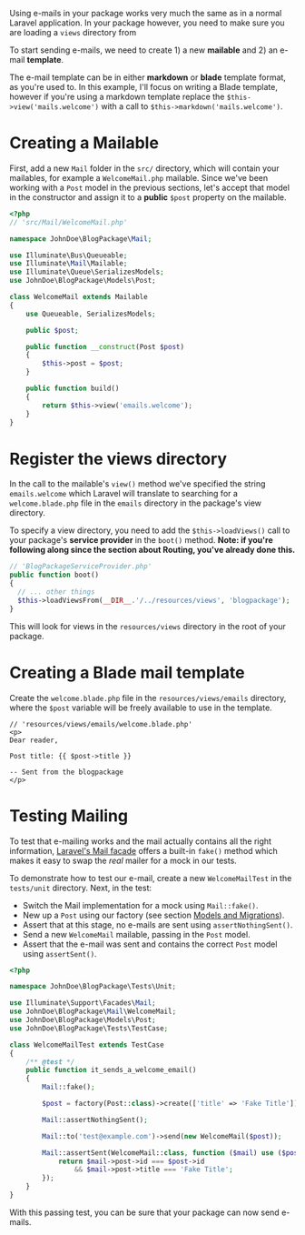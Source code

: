 Using e-mails in your package works very much the same as in a normal Laravel application. In your package however, you need to make sure you are loading a `views` directory from  

To start sending e-mails, we need to create 1) a new **mailable** and 2) an e-mail **template**. 

The e-mail template can be in either **markdown** or **blade** template format, as you're used to. In this example, I'll focus on writing a Blade template, however if you're using a markdown template replace the `$this->view('mails.welcome')` with a call to `$this->markdown('mails.welcome')`.

# Creating a Mailable
First, add a new `Mail` folder in the `src/` directory, which will contain your mailables, for example a `WelcomeMail.php` mailable. Since we've been working with a `Post` model in the previous sections, let's accept that model in the constructor and assign it to a **public** `$post` property on the mailable.

```php
<?php
// 'src/Mail/WelcomeMail.php'

namespace JohnDoe\BlogPackage\Mail;

use Illuminate\Bus\Queueable;
use Illuminate\Mail\Mailable;
use Illuminate\Queue\SerializesModels;
use JohnDoe\BlogPackage\Models\Post;

class WelcomeMail extends Mailable
{
    use Queueable, SerializesModels;

    public $post;

    public function __construct(Post $post)
    {
        $this->post = $post;
    }

    public function build()
    {
        return $this->view('emails.welcome');
    }
}
```

# Register the views directory
In the call to the mailable's `view()` method we've specified the string `emails.welcome` which Laravel will translate to searching for a `welcome.blade.php` file in the `emails` directory in the package's view directory. 

To specify a view directory, you need to add the `$this->loadViews()` call to your package's **service provider** in the `boot()` method. **Note: if you're following along since the section about **Routing**, you've already done this.**

```php
// 'BlogPackageServiceProvider.php'
public function boot()
{﻿
  // ... other things
  ﻿$this->loadViewsFrom(__DIR__.'/../resources/views', 'blogpackage');
}
```

This will look for views in the `resources/views` directory in the root of your package.

# Creating a Blade mail template
Create the `welcome.blade.php` file in the `resources/views/emails` directory, where the `$post` variable will be freely available to use in the template. 

```blade
// 'resources/views/emails/welcome.blade.php'
<p>
Dear reader, 

Post title: {{ $post->title }}

-- Sent from the blogpackage
</p>
```

# Testing Mailing
To test that e-mailing works and the mail actually contains all the right information, [Laravel's Mail facade](https://laravel.com/docs/6.x/mocking#mail-fake) offers a built-in `fake()` method which makes it easy to swap the *real* mailer for a mock in our tests. 

To demonstrate how to test our e-mail, create a new `WelcomeMailTest` in the `tests/unit` directory. Next, in the test: 

* Switch the Mail implementation for a mock using `Mail::fake()`. 
*  New up a `Post` using our factory (see section [Models and Migrations](#08-models-and-migrations)). 
* Assert that at this stage, no e-mails are sent using `assertNothingSent()`.
* Send a new `WelcomeMail` mailable, passing in the `Post` model.
* Assert that the e-mail was sent and contains the correct `Post` model using `assertSent()`.

```php
<?php

namespace JohnDoe\BlogPackage\Tests\Unit;

use Illuminate\Support\Facades\Mail;
use JohnDoe\BlogPackage\Mail\WelcomeMail;
use JohnDoe\BlogPackage\Models\Post;
use JohnDoe\BlogPackage\Tests\TestCase;

class WelcomeMailTest extends TestCase
{
    /** @test */
    public function it_sends_a_welcome_email()
    {
        Mail::fake();

        $post = factory(Post::class)->create(['title' => 'Fake Title']);

        Mail::assertNothingSent();

        Mail::to('test@example.com')->send(new WelcomeMail($post));

        Mail::assertSent(WelcomeMail::class, function ($mail) use ($post) {
            return $mail->post->id === $post->id
                && $mail->post->title === 'Fake Title';
        });
    }
}
```

With this passing test, you can be sure that your package can now send e-mails.